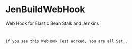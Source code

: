 # JenBuildWebHook
Web Hook for Elastic Bean Stalk and Jenkins
```


If you see this WebHook Test Worked, You are all Set..



```
